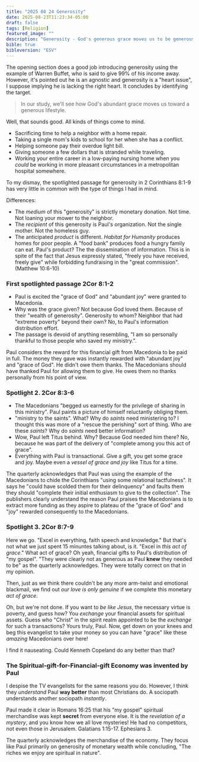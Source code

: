 ```yaml
---
title: "2025 08 24 Generosity"
date: 2025-08-23T11:23:34-05:00
draft: false
tags: [Religion]
featured_image: ""
description: "Generosity - God's generous grace moves us to be generous.  2 Corinthians 8:1-9"
bible: true
bibleversion: "ESV"
---
```


The opening section does a good job introducing generosity using the example of Warren Buffet, who is said to give 99% of his income away. However, it's pointed out he is an agnostic and generosity is a "heart issue", I suppose implying he is lacking the right heart.  It concludes by identifying the target.  

> In our study, we'll see how God's abundant grace moves us toward a generous lifestyle.

Well, that sounds good.  All kinds of things come to mind.

- Sacrificing time to help a neighbor with a home repair.
- Taking a single mom's kids to school for her when she has a conflict.
- Helping someone pay their overdue light bill.
- Giving someone a few dollars that is stranded while traveling.
- Working your entire career in a low-paying nursing home when you *could* be working in more pleasant circumstances in a metropolitan hospital somewhere.

To my dismay, the spotlighted passage for generosity in 2 Corinthians 8:1-9 has very little in common with the type of things I had in mind.

Differences:

- The *medium* of this "generosity" is strictly monetary donation. Not time. Not loaning your mower to the neighbor.
- The *recipient* of this generosity is Paul's organization. Not the single mother. Not the homeless guy. 
- The anticipated *product* is different. *Habitat for Humanity* produces homes for poor people.  A "food bank" produces food a hungry family can eat. Paul's product?  The the dissemination of information.  This is in spite of the fact that Jesus expressly stated, "freely you have received, freely give" while forbidding fundraising in the "great commission".  (Matthew 10:6-10)

### First spotlighted passage 2Cor 8:1-2

- Paul is excited the "grace of God" and "abundant joy" were granted to Macedonia.
- Why was the grace given? Not because God loved them. Because of their "wealth of generosity". Generosity to whom? Neighbor that had "extreme poverty" beyond their own? No, to Paul's information distribution effort.
- The passage is devoid of anything resembling, "I am so personally thankful to those people who saved my ministry.".

Paul considers the reward for this financial gift from Macedonia to be paid in full. The money they gave was instantly rewarded with "abundant joy" and "grace of God". He didn't owe them thanks. The Macedonians should have thanked Paul for allowing them to give.  He owes them no thanks personally from his point of view.

### Spotlight 2. 2Cor 8:3-6

- The Macedonians "begged us earnestly for the privilege of sharing in this ministry". Paul paints a picture of himself reluctantly obliging them.
- "ministry to the saints".  What?  Why do *saints* need ministering to?  I thought this was more of a "rescue the perishing" sort of thing. Who are these *saints*?  Why do *saints* need better information?
- Wow, Paul left Titus behind.  Why?  Because God needed him there? No, because he was part of the delivery of "complete among you this act of grace".
- Everything with Paul is transactional. Give a gift, you get some grace and joy. Maybe even a *vessel of grace and joy* like Titus for a time.

The quarterly acknowledges that Paul was using the example of the Macedonians to chide the Corinthians "using some relational tactfulness". It says he "could have scolded them for their delinquency" and faults them they should "complete their initial enthusiasm to give to the collection". The publishers clearly understand the reason Paul praises the Macedonians is to extract more funding as they aspire to plateau of the "grace of God" and "joy" rewarded consequently to the Macedonians.

### Spotlight 3. 2Cor 8:7-9

Here we go. "Excel in everything, faith speech and knowledge." But that's not what we just spent 15 minuntes talking about, is it.  "Excel in *this act of grace*."  What act of grace?  Oh yeah, financial gifts to Paul's distribution of "my gospel". "They were clearly not as generous as Paul **knew** they needed to be" as the quarterly acknowledges. They were totally correct on that in my opinion.

Then, just as we think there couldn't be any more arm-twist and emotional blackmail, we find out *our love is only genuine* if we complete this monetary *act of grace*.  

Oh, but we're not done. If you want to *be like Jesus*, the necessary virtue is poverty, and guess how? You *exchange* your financial assets for spiritual assets.  Guess who "Christ" in the spirit realm appointed to be the *exchange* for such a transactions?  Yours truly, Paul. Now, get down on your knees and beg this evangelist to take your money so you can have "grace" like these *amazing* Macedonians over here!

I find it nauseating. Could Kenneth Copeland do any better than that?  

### The Spiritual-gift-for-Financial-gift Economy was invented by Paul

I despise the TV evangelists for the same reasons you do. However, I think they *understand* Paul **way better** than most Christians do. A sociopath understands another sociopath *instantly*. 

Paul made it clear in Romans 16:25 that his "my gospel" spiritual merchandise was kept **secret** from everyone else. It is the *revelation of a mystery*, and you know how we all love mysteries! He had no competitors, not even those in Jerusalem. Galatians 1:15-17. Ephesians 3. 

The quarterly acknowledges the merchandise of the economy. They focus like Paul primarily on generosity of monetary wealth while concluding, "The riches we enjoy are spiritual in nature".
